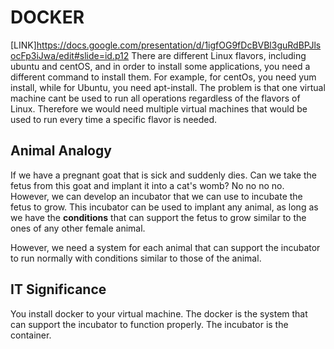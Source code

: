 # DOCKER
[LINK]<https://docs.google.com/presentation/d/1igfOG9fDcBVBl3guRdBPJlsocFp3iJwa/edit#slide=id.p12>
There are different Linux flavors, including ubuntu and centOS, and in order to install some applications, you need a different command to install them. For example, for centOs, you need yum install, while for Ubuntu, you need apt-install.
The problem is that one virtual machine cant be used to run all operations regardless of the flavors of Linux. Therefore we would need multiple virtual machines that would be used to run every time a specific flavor is needed. 

## Animal Analogy
If we have a pregnant goat that is sick and suddenly dies. Can we take the fetus from this goat and implant it into a cat's womb? No no no no. 
However, we can develop an incubator that we can use to incubate the fetus to grow. This incubator can be used to implant any animal, as long as we have the **conditions** that can support the fetus to grow similar to the ones of any other female animal. 

However, we need a system for each animal that can support the incubator to run normally with conditions similar to those of the animal.

## IT Significance
You install docker to your virtual machine. The docker is the system that can support the incubator to function properly. The incubator is the container. 
